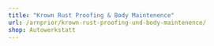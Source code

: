 ```yaml
---
title: "Krown Rust Proofing & Body Maintenence"
url: /arnprior/krown-rust-proofing-und-body-maintenence/
shop: Autowerkstatt
---
```


